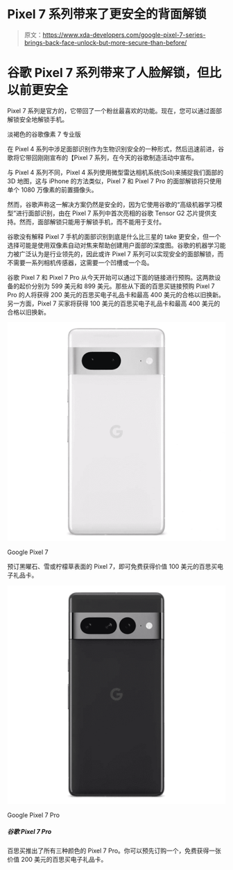 # Pixel 7 系列带来了更安全的背面解锁

> 原文：<https://www.xda-developers.com/google-pixel-7-series-brings-back-face-unlock-but-more-secure-than-before/>

# 谷歌 Pixel 7 系列带来了人脸解锁，但比以前更安全

Pixel 7 系列是官方的，它带回了一个粉丝最喜欢的功能。现在，您可以通过面部解锁安全地解锁手机。

淡褐色的谷歌像素 7 专业版

在 Pixel 4 系列中涉足面部识别作为生物识别安全的一种形式，然后迅速前进，谷歌将它带回刚刚宣布的【Pixel 7 系列，在今天的谷歌制造活动中宣布。

与 Pixel 4 系列不同，Pixel 4 系列使用微型雷达相机系统(Soli)来捕捉我们面部的 3D 地图，这与 iPhone 的方法类似，Pixel 7 和 Pixel 7 Pro 的面部解锁将只使用单个 1080 万像素的前置摄像头。

然而，谷歌声称这一解决方案仍然是安全的，因为它使用谷歌的“高级机器学习模型”进行面部识别，由在 Pixel 7 系列中首次亮相的谷歌 Tensor G2 芯片提供支持。然而，面部解锁只能用于解锁手机，而不能用于支付。

谷歌没有解释 Pixel 7 手机的面部识别到底是什么比三星的 take 更安全，但一个选择可能是使用双像素自动对焦来帮助创建用户面部的深度图。谷歌的机器学习能力被广泛认为是行业领先的，因此或许 Pixel 7 系列可以实现安全的面部解锁，而不需要一系列相机传感器，这需要一个凹槽或一个岛。

谷歌 Pixel 7 和 Pixel 7 Pro 从今天开始可以通过下面的链接进行预购。这两款设备的起价分别为 599 美元和 899 美元。那些从下面的百思买链接预购 Pixel 7 Pro 的人将获得 200 美元的百思买电子礼品卡和最高 400 美元的合格以旧换新。另一方面，Pixel 7 买家将获得 100 美元的百思买电子礼品卡和最高 400 美元的合格以旧换新。

 <picture>![The Google Pixel 7 is a refinement of the already excellent Pixel 6, making for a very polished flagship phone without exorbitant prices.](img/16f1d475c460ff2e78f238b7fbfbcadf.png)</picture> 

Google Pixel 7

预订黑曜石、雪或柠檬草表面的 Pixel 7，即可免费获得价值 100 美元的百思买电子礼品卡。

 <picture>![Best Buy is carrying the Pixel 7 Pro in all three colors. You can buy one and get a $200 Best Buy e-gift card for free.](img/6179081b5d17a266099a7657cad6cfc5.png)</picture> 

Google Pixel 7 Pro

##### 谷歌 Pixel 7 Pro

百思买推出了所有三种颜色的 Pixel 7 Pro。你可以预先订购一个，免费获得一张价值 200 美元的百思买电子礼品卡。